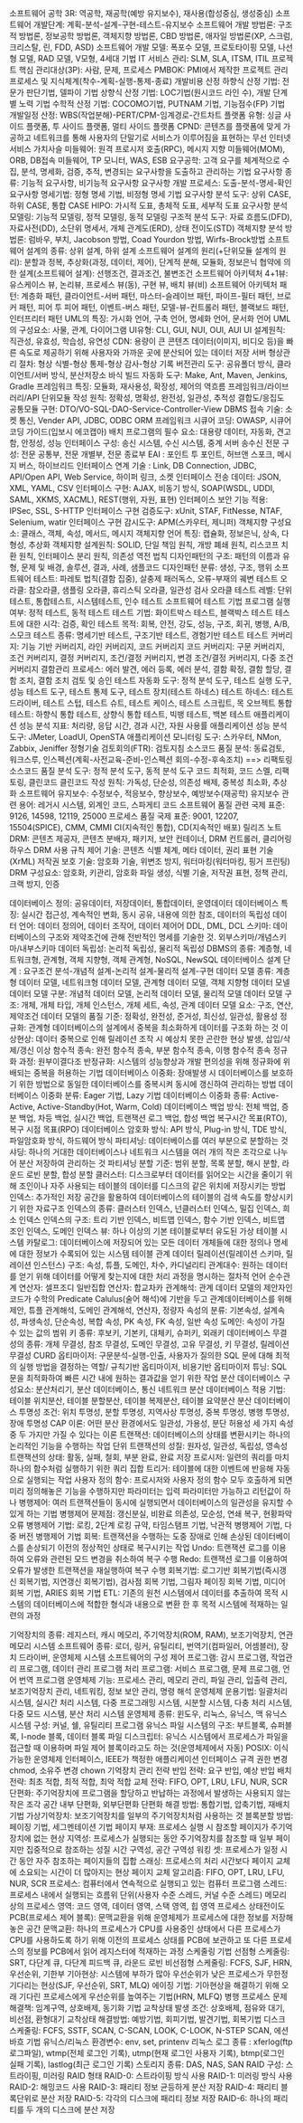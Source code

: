 소프트웨어 공학 3R: 역공학, 재공학(예방 유지보수), 재사용(합성중심, 생성중심)
소프트웨어 개발단계: 계획-분석-설계-구현-테스트-유지보수
소프트웨어 개발 방법론: 구조적 방법론, 정보공학 방법론, 객체지향 방법론, CBD 방법론, 애자일 방법론(XP, 스크럼, 크리스탈, 린, FDD, ASD)
소프트웨어 개발 모델: 폭포수 모델, 프로토타이핑 모델, 나선형 모델, RAD 모델, V모형, 4세대 기법
IT 서비스 관리: SLM, SLA, ITSM, ITIL
프로젝트 핵심 관리대상(3P): 사람, 문제, 프로세스
PMBOK: PMI에서 제작한 프로젝트 관리 프로세스 및 지식체계(착수-계획-실행-통제-종료)
개발비용 산정
하향식 산정 기법: 전문가 판단기법, 델파이 기법
상향식 산정 기법: LOC기법(원시코드 라인 수), 개발 단계별 노력 기법
수학적 산정 기법: COCOMO기법, PUTNAM 기법, 기능점수(FP) 기법
개발일정 산정: WBS(작업분해)-PERT/CPM-임계경로-간트차트
플랫폼 유형: 싱글 사이드 플랫폼, 투 사이드 플랫폼, 멀티 사이드 플랫폼
CPND: 콘텐츠를 플랫폼에 맞게 가공하고 네트워크를 통해 사용자의 단말기로 서비스가 이루어짐을 표현하는 무선 인터넷 서비스 가치사슬
미들웨어: 원격 프로시저 호출(RPC), 메시지 지향 미들웨어(MOM), ORB, DB접속 미들웨어, TP 모니터, WAS, ESB
요구공학: 고객 요구를 체계적으로 수집, 분석, 명세화, 검증, 추적, 변경되는 요구사항을 도출하고 관리하는 기법
요구사항 종류: 기능적 요구사항, 비기능적 요구사항
요구사항 개발 프로세스: 도출-분석-명세-확인
요구사항 명세기법: 정형 명세 기법, 비정형 명세 기법
요구사항 분석 도구: 상위 CASE, 하위 CASE, 통합 CASE
HIPO: 가시적 도표, 총체적 도표, 세부적 도표
요구사항 분석 모델링: 기능적 모델링, 정적 모델링, 동적 모델링
구조적 분석 도구: 자료 흐름도(DFD), 자료사전(DD), 소단위 명세서, 개체 관계도(ERD), 상태 전이도(STD)
객체지향 분석 방법론: 럼바우, 부치, Jacobson 방법, Coad Yourdon 방법, Wirfs-Brock방법
소프트웨어 설계의 종류: 상위 설계, 하위 설계
소프트웨어 설계의 원리(+단위모듈 설계의 원리): 분할과 정복, 추상화(과정, 데이터, 제어), 단계적 분해, 모듈화, 정보은닉
협약에 의한 설계(소프트웨어 설계): 선행조건, 결과조건, 불변조건
소프트웨어 아키텍처 4+1뷰: 유스케이스 뷰, 논리뷰, 프로세스 뷰(동), 구현 뷰, 배치 뷰(비)
소프트웨어 아키텍처 패턴: 계층화 패턴, 클라이언트-서버 패턴, 마스터-슬레이브 패턴, 파이프-필터 패턴, 브로커 패턴, 피어 투 피어 패턴, 이벤트-버스 패턴, 모델-뷰-컨트롤러 패턴, 블랙보드 패턴, 인터프리터 패턴
UML의 특징: 가시화 언어, 구축 언어, 명세화 언어, 문서화 언어
UML의 구성요소: 사물, 관계, 다이어그램
UI유형: CLI, GUI, NUI, OUI, AUI
UI 설계원칙: 직관성, 유효성, 학습성, 유연성
CDN: 용량이 큰 콘텐츠 데이터(이미지, 비디오 등)을 빠른 속도로 제공하기 위해 사용자와 가까운 곳에 분산되어 있는 데이터 저장 서버
형상관리 절차: 형상 식별-형상 통제-형상 감사-형상 기록
버전관리 도구: 공유폴더 방식, 클라이언트/서버 방식, 분산저장소 바식
빌드 자동화 도구: Make, Ant, Maven, Jenkins, Gradle
프레임워크 특징: 모듈화, 재사용성, 확장성, 제어의 역흐름
프레임워크/라이브러리/API
단위모듈 작성 원칙: 정확성, 명확성, 완전성, 일관성, 추적성
결합도/응집도
공통모듈 구현: DTO/VO-SQL-DAO-Service-Controller-View
DBMS 접속 기술: 소켓 통신, Vender API, JDBC, ODBC
ORM 프레임워크
시큐어 코딩: OWASP, 시큐어 코딩 가이드(입보시 에코캡아)
배치 프로그램의 필수 요소: 대용량 데이터, 자동화, 견고함, 안정성, 성능
인터페이스 구성: 송신 시스템, 수신 시스템, 중계 서버
송수신 전문 구성: 전문 공통부, 전문 개별부, 전문 종료부
EAI : 포인트 투 포인트, 허브앤 스포크, 메시지 버스, 하이브리드
인터페이스 연계 기술 : Link, DB Connection, JDBC, API/Open API, Web Service, 하이퍼 링크, 소켓
인터페이스 전송 데이터: JSON, XML, YAML, CSV
인터페이스 구현: AJAX, 비동기 방식, SOAP(WSDL, UDDI, SAML, XKMS, XACML), REST(행위, 자원, 표현)
인터페이스 보안 기능 적용: IPSec, SSL, S-HTTP
인터페이스 구현 검증도구: xUnit, STAF, FitNesse, NTAF, Selenium, watir
인터페이스 구현 감시도구: APM(스카우터, 제니퍼)
객체지향 구성요소: 클래스, 객체, 속성, 메서드, 메시지
객체지향 언어 특징: 캡슐화, 정보은닉, 상속, 다형성, 추상화
객체지향 설계원칙: SOLID, 단일 책임 원칙, 개방 폐쇄 원칙, 리스코프 치환 원칙, 인터페이스 분리 원칙, 의존성 역전 법칙
디자인패턴의 구조: 패턴의 이름과 유형, 문제 및 배경, 솔루션, 결과, 사례, 샘플코드
디자인패턴 분류: 생성, 구조, 행위
소프트웨어 테스트: 파레토 법칙(결함 집중), 살충제 패러독스, 오류-부재의 궤변
테스트 오라클: 참오라클, 샘플링 오라클, 휴리스틱 오라클, 일관성 검사 오라클
테스트 레벨: 단위테스트, 통합테스트, 시스템테스트, 인수 테스트
소프트웨어 테스트 기법
프로그램 실행 여부: 정적 테스트, 동적 테스트
테스트 기법: 화이트박스 테스트, 블랙박스 테스트
테스트에 대한 시각: 검증, 확인
테스트 목적: 회복, 안전, 강도, 성능, 구조, 회귀, 병행, A/B, 스모크
테스트 종류: 명세기반 테스트, 구조기반 테스트, 경험기반 테스트
테스트 커버리지: 기능 기반 커버리지, 라인 커버리지, 코드 커버리지
코드 커버리지: 구문 커버리지, 조건 커버리지, 결정 커버리지, 조건/결정 커버리지, 변경 조건/결정 커버리지, 다중 조건 커버리지
결함관리 프로세스: 에러 발견, 에러 등록, 에러 분석, 결함 확정, 결함 할당, 결함 조치, 결함 조치 검토 및 승인
테스트 자동화 도구: 정적 분석 도구, 테스트 실행 도구, 성능 테스트 도구, 테스트 통제 도구, 테스트 장치(테스트 하네스)
테스트 하네스: 테스트 드라이버, 테스트 스텁, 테스트 슈트, 테스트 케이스, 테스트 스크립트, 목 오브젝트
통합 테스트: 하향식 통합 테스트, 상향식 통합 테스트, 빅뱅 테스트, 백본 테스트
애플리케이션 성능 분석 지표: 처리량, 응답 시간, 경과 시간, 자원 사용률
애플리케이션 성능 분석 도구: JMeter, LoadUI, OpenSTA
애플리케이션 모니터링 도구: 스카우터, NMon, Zabbix, Jeniffer
정형기술 검토회의(FTR): 검토지침
소스코드 품질 분석: 동료검토, 워크스루, 인스펙션(계획-사전교육-준비-인스펙션 회의-수정-후속조치) ==> 리팩토링
소스코드 품질 분석 도구: 정적 분석 도구, 동적 분석 도구
코드 최적화, 코드 스멜, 리팩토링, 클린코드
클린코드 작성 원칙: 가독성, 단순성, 의존성 배제, 중복성 최소화, 추상화
소프트웨어 유지보수: 수정보수, 적응보수, 향상보수, 예방보수(재공학)
유지보수 관련 용어: 레거시 시스템, 외계인 코드, 스파게티 코드
소프트웨어 품질 관련 국제 표준: 9126, 14598, 12119, 25000
프로세스 품질 국제 표준: 9001, 12207, 15504(SPICE), CMM, CMMI
CI(지속적인 통합), CD(지속적인 배포)
릴리즈 노트
DRM: 콘텐츠 제공자, 콘텐츠 분배자, 패키저, 보안 컨테이너, DRM 컨트롤러, 클리어링 하우스
DRM 사용 규칙 제어 기술: 콘텐츠 식별 체계, 메타 데이터, 권리 표현 기술(XrML)
저작권 보호 기술: 암호화 기술, 위변조 방지, 워터마킹(워터마킹, 핑거 프린팅)
DRM 구성요소: 암호화, 키관리, 암호화 파일 생성, 식별 기술, 저작권 표현, 정책 관리, 크랙 방지, 인증


데이터베이스 정의: 공유데이터, 저장데이터, 통합데이터, 운영데이터
데이터베이스 특징: 실시간 접근성, 계속적인 변화, 동시 공유, 내용에 의한 참조, 데이터의 독립성
데이터 언어: 데이터 정의어, 데이터 조작어, 데이터 제어어 DDL, DML, DCL
스키마: 데이터베이스의 구조와 제약조건에 관해 전반적인 명세를 기술한 것. 외부스키마/개념스키마/내부스키마
데이터 독립성: 논리적 독립성, 물리적 독립성
DBMS의 종류: 계층형, 네트워크형, 관계형, 객체 지향형, 객체 관계형, NoSQL, NewSQL
데이터베이스 설계 단계 : 요구조건 분석-개념적 설계-논리적 설계-물리적 설계-구현
데이터 모델 종류: 계층형 데이터 모델, 네트워크형 데이터 모델, 관계형 데이터 모델, 객체 지향형 데이터 모넬
데이터 모델 구분: 개념적 데이터 모델, 논리적 데이터 모델, 물리적 모델
데이터 모델 구조: 개체, 개체 타입, 개체 인스턴스, 개체 세트, 속성, 관계
데이터 모델 요소: 구조, 연산, 제약조건
데이터 모델의 품질 기준: 정확성, 완전성, 준거성, 최신성, 일관성, 활용성
정규화: 관계형 데이터베이스의 설계에서 중복을 최소화하게 데이터를 구조화 하는 것
이상현상: 데이터 중복으로 인해 릴레이션 조작 시 예상치 못한 곤란한 현상 발생, 삽입/삭제/갱신 이상
함수적 종속: 완전 함수적 종속, 부분 함수적 종속, 이행 함수적 종속
정규화 과정: 원부이결다조
반정규화: 시스템의 성능향상과 개발 편의성을 위해 정규화에 위배되는 중복을 허용하는 기법
데이터베이스 이중화: 장애발생 시 데이터베이스를 보호하기 위한 방법으로 동일한 데이터베이스를 중복시켜 동시에 갱신하여 관리하는 방법
데이터베이스 이중화 분류: Eager 기법, Lazy 기법
데이터베이스 이중화 종류: Active-Active, Active-Standby(Hot, Warm, Cold)
데이터베이스 백업 방식: 전체 백업, 증분 백업, 차등 백업, 실시간 백업, 트랜잭션 로그 백업, 합성 백업
복구시간 목표(RTO), 복구 시점 목표(RPO)
데이터베이스 암호화 방식: API 방식, Plug-in 방식, TDE 방식, 파일암호화 방식, 하드웨어 방식
파티셔닝: 데이터베이스를 여러 부분으로 분할하는 것
샤딩: 하나의 거대한 데이터베이스나 네트워크 시스템을 여러 개의 작은 조각으로 나누어 분산 저장하여 관리하는 것
파티셔닝 분할 기준: 범위 분할, 목록 분할, 해시 분할, 라운드 로빈 분할, 합성 분할
클러스터: 디스크로부터 데이터를 읽어오는 시간을 줄이기 위해 조인이나 자주 사용되는 테이블의 데이터를 디스크의 같은 위치에 저장시키는 방법
인덱스: 추가적인 저장 공간을 활용하여 데이터베이스의 테이블의 검색 속도를 향상시키기 위한 자료구조
인덱스의 종류: 클러스터 인덱스, 넌클러스터 인덱스, 밀집 인덱스, 희소 인덱스
인덱스의 구조: 트리 기반 인덱스, 비트맵 인덱스, 함수 기반 인덱스, 비트맵 조인 인덱스, 도메인 인덱스
뷰: 하나 이상의 기본 테이블로부터 유도된 가상 테이블
시스템 카탈로그: 데이터베이스에 저장되어 있는 모든 데이터 개체들에 대한 정의나 명세에 대한 정보가 수록되어 있는 시스템 테이블
관계 데이터 릴레이션(릴레이션 스키마, 릴레이션 인스턴스) 구조: 속성, 튜플, 도메인, 차수, 카디널리티
관계대수: 원하는 데이터를 얻기 위해 데이터를 어떻게 찾는지에 대한 처리 과정을 명시하는 절차적 언어
순수관계 연산자: 셀프조디
일반집합 연산자: 합교차카
관계해석: 관계 데이터 모델의 제안자인 코드가 수학의 Predicate Calulus(술어 해석)에 기반을 두고 관계데이터베이스를 위해 제안, 튜플 관계해석, 도메인 관계해석, 연산자, 정량자
속성의 분류: 기본속성, 설계속성, 파생속성, 단순속성, 복합 속성, PK 속성, FK 속성, 일반 속성
도메인: 속성이 가질 수 있는 값의 범위
키 종류: 후보키, 기본키, 대체키, 슈퍼키, 외래키
데이터베이스 무결성의 종류: 개체 무결성, 참조 무결성, 도메인 무결성, 고유 무결성, 키 무결성, 릴레이션 무결성
CURD
옵티마이저: 구문분석-실행-인출, 사용자가 질의한 SQL 문에 대해 최적의 실행 방법을 결정하는 역할/ 규칙기반 옵티마이저, 비용기반 옵티마이저
튜닝: SQL문을 최적화하여 빠른 시간 내에 원하는 결과값을 얻기 위한 작업
분산 데이터베이스 구성요소: 분산처리기, 분산 데이터베이스, 통신 네트워크
분산 데이터베이스 적용 기법: 테이블 위치분산, 테이블 분할분산, 테이블 복제분산, 테이블 요약분산
분산 데이터베이스 투명성 조건: 위치 투명성, 분할 투명성, 지역사상 투명성, 중복 투명성, 병행 투명성, 장애 투명성
CAP 이론: 어떤 분산 환경에서도 일관성, 가용성, 분단 허용성 세 가지 속성 중 두 가지만 가질 수 있다는 이론
트랜잭션: 데이터베이스의 상태를 변환시키는 하나의 논리적인 기능을 수행하는 작업 단위
트랜잭션의 성질: 원자성, 일관성, 독립성, 영속성
트랜잭션의 상태: 활동, 실패, 철회, 부분 완료, 완료
저장 프로시저: 일련의 쿼리를 마치 하나의 함수처럼 실행하기 위한 쿼리 집합
트리거: 테이블에 대한 이벤트에 반응해 자동으로 실행되는 작업
사용자 정의 함수: 프로시저와 사용자 정의 함수 모두 호출하게 되면 미리 정의해놓은 기능을 수행하지만 파라미터는 입력 파라미터만 가능하고 리턴값이 하나
병행제어: 여러 트랜잭션들이 동시에 실행되면서 데이터베이스의 일관성을 유지할 수 있게 하는 기법
병행제어 문제점: 갱신분실, 비완료 의존성, 모순성, 연쇄 복구, 현황파악 오류
병행제어 기법: 로킹, 2단계 로킹 규약, 타임스탬프 기법, 낙관적 병행제어 기법, 다중 버전 병행제어 기법
회복: 트랜잭션을 수행하는 도중 장애로 인해 손상된 데이터베이스를 손상되기 이전의 정상적인 상태로 복구시키는 작업
Undo: 트랜잭션 로그를 이용하여 오류와 관련된 모드 변경을 취소하여 복구 수행
Redo: 트랜잭션 로그를 이용하여 오류가 발생한 트랜잭션을 재실행하여 복구 수행
회복기법: 로그기반 회복기법(즉시갱신 회복기법, 지연갱신 회복기법), 검사점 회복 기법, 그림자 페이징 회복 기법, 미디어 회복 기법, ARIES 회복 기법
ETL: 기존의 원천 시스템에서 데이터를 추출하여 목적 시스템의 데이터베이스에 적합한 형식과 내용으로 변환 한 후 목적 시스템에 적재하는 일련의 과정




기억장치의 종류: 레지스터, 캐시 메모리, 주기억장치(ROM, RAM), 보조기억장치, 연관메모리
시스템 소프트웨어 종류: 로더, 링커, 유틸리티, 번역기(컴파일러, 어셈블러), 장치 드라이버, 운영체제
시스템 소프트웨어의 구성
제어 프로그램: 감시 프로그램, 작업관리 프로그램, 데이터 관리 프로그램
처리 프로그램: 서비스 프로그램, 문제 프로그램, 언어 번역 프로그램
운영체제 기능: 프로세스 관리, 메모리 관리, 파일 관리, 입출력 관리, 보조기억장치 관리, 네트워킹, 정보 보안 관리, 명령 해석
운영체제 운용기법: 일괄처리 시스템, 실시간 처리 시스템, 다중 프로그래밍 시스템, 시분할 시스템, 다충 처리 시스템, 다중 모드 시스템, 분산 처리 시스템
운영체제 종류: 윈도우, 리눅스, 유닉스, 맥
유닉스 시스템 구성: 커널, 쉘, 유틸리티 프로그램
유닉스 파일 시스템의 구조: 부트블록, 슈퍼블록, I-node 블록, 데이터 블록
파일 디스크립터: 유닉스 시스템에서 프로세스가 파일을 접근할 때 이용하며 파일 제어 블록이라고도 하는 것(운영체제에서 자동)
POSIX: 이식 가능한 운영체제 인터페이스, IEEE가 책정한 애플리케이션 인터페이스 규격
권한 변경 chmod, 소유주 변경 chown
기억장치 관리 전략
반입 전략: 요구 반입, 예상 반입
배치 전략: 최초 적합, 최적 적합, 최악 적합
교체 전략: FIFO, OPT, LRU, LFU, NUR, SCR
단편화: 주기억장치에 프로그램을 할당하고 반납하는 과정에서 발생하는 사용되지 않는 작은 조각 공간
내부 단편화, 외부단편화
단편화 해결 방법: 통합기법, 압축기법, 재배치 기법
가상기억장치: 보조기억장치를 일부의 주기억장치처럼 사용하는 것
블록분할 방법: 페이징 기법, 세그멘테이션 기법
페이지 부재: 프로세스 실행 시 참조할 페이지가 주기억장치에 없는 현상
지역성: 프로세스가 실행되는 동안 주기억장치를 참조할 때 일부 페이지만 집중적으로 참조하는 성질
시간 구역성, 공간 구역성
워킹 셋: 프로세스가 일정 시간 동안 자주 참조하는 페이지들의 집합
스래싱: 프로세스의 처리 시간보다 페이지 교체에 소요되는 시간이 더 많아지는 현상
페이지 교체 알고리즘: FIFO, OPT, LRU, LFU, NUR, SCR
프로세스: 컴퓨터에서 연속적으로 실행되고 있는 컴퓨터 프로그램
스레드: 프로세스 내에서 실행되는 흐름위 단위(사용자 수준 스레드, 커널 수준 스레드)
메모리 상의 프로세스 영역: 코드 영역, 데이터 영역, 스택 영역, 힙 영역
프로세스 상태전이도 
PCB(프로세스 제어 블록): 문맥교환을 위해 운영체제가 프로세스에 대한 정보를 저장해놓은 공간
문맥교환: 하나의 프로세스가 CPU를 사용중인 상태에서 다른 프로세스가 CPU를 사용하도록 하기 위해 이전의 프로세스 상태를 PCB에 보관하고 또 다른 프로세스의 정보를 PCB에서 읽어 레지스터에 적재하는 과정
스케줄링 기법
선점형 스케줄링: SRT, 다단계 큐, 다단계 피드백 큐, 라운드 로빈
비선점형 스케줄링: FCFS, SJF, HRN, 우선순위, 기한부
기아현상: 시스템에 부하가 많아 우선순위가 낮은 프로세스가 무한정 기다리는 현상(SJF, 우선순위, SRT, MLQ)
에이징 기법: 기아현상을 해결하기 위해 오래 기다린 프로세스에게 우선순위를 높여주는 기법(HRN, MLFQ)
병행 프로세스 문제 해결책: 임계구역, 상호배제, 동기화 기법
교착상태 발생 조건: 상호배제, 점유와 대기, 비선점, 환형대기
교착상태 해결방법: 예방기법, 회피기법, 발견기법, 회복기법
디스크 스케줄링: FCFS, SSTF, SCAN, C-SCAN, LOOK, C-LOOK, N-STEP SCAN, 에션바흐 기법
유닉스/리눅스 환경변수: env, set, printenv
리눅스 로그 종류 : xferlog(ftp 로그파일), wtmp(전체 로그인 기록), utmp(현재 로그인 사용자 기록), btmp(로그인 실패 기록), lastlog(최근 로그인 기록)
스토리지 종류: DAS, NAS, SAN
RAID 구성: 스트라이핑, 미러링
RAID 형태
RAID-0: 스트라이핑 방식 사용
RAID-1: 미러링 방식 사용
RAID-2: 해밍코드 사용
RAID-3: 패리티 정보 균등하게 분산 저장
RAID-4: 패리티 블록단위로 분산 저장
RAID-5: 각각의 디스크에 패리티 정보 저장
RAID-6: 하나의 패리티를 두 개의 디스크에 분산 저장 
